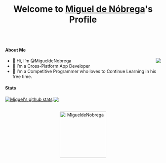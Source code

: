 <p align="center">
  <h1 align="center">Welcome to <a href="https://github.com/MigueldeNobrega">Miguel de Nóbrega</a>'s Profile</h1>
  <br></br>
</p>

#### About Me
<img align="right" src="https://media.giphy.com/media/M9gbBd9nbDrOTu1Mqx/giphy.gif">
<ul>
  <li>👋 Hi, I’m @MigueldeNobrega</li>
  <li>🙋 I’m a Cross-Platform App Developer</li>
  <li>🌱 I’m a Competitive Programmer who loves to Continue Learning in his free time.</li>
</ul>




#### Stats
<a href="https://github.com/anuraghazra/github-readme-stats">
  <img align="center" src="https://github-readme-stats.anuraghazra1.vercel.app/api?username=MigueldeNobrega&show_icons=true&include_all_commits=true&theme=onedark" alt="Miguel's github stats" />
</a>
<a href="https://github.com/anuraghazra/github-readme-stats">
  <!-- Change the `github-readme-stats.anuraghazra1.vercel.app` to `github-readme-stats.vercel.app`  -->
  <img align="center" src="https://github-readme-stats.anuraghazra1.vercel.app/api/top-langs/?username=MigueldeNobrega&layout=compact&theme=onedark" />
</a>
<br />
<br />
<p align="center">
  <img align="center" height="150em" src="https://github-readme-streak-stats.herokuapp.com/?user=MigueldeNobrega&theme=onedark" alt="MigueldeNobrega" />
</p>



